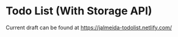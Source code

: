 # Todo List (With Storage API)

Current draft can be found at https://jalmeida-todolist.netlify.com/
